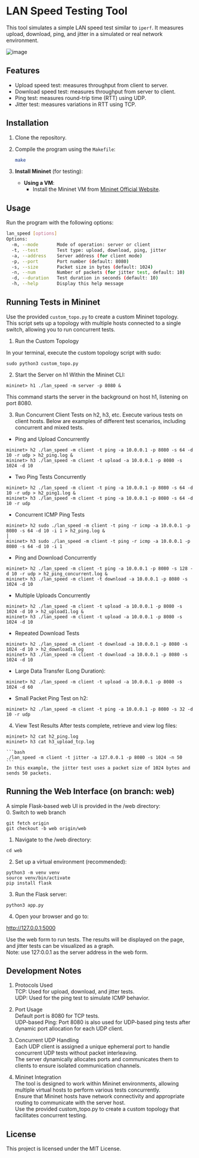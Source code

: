 # LAN Speed Testing Tool

This tool simulates a simple LAN speed test similar to `iperf`. It measures upload, download, ping, and jitter in a simulated or real network environment.

![image](https://github.com/user-attachments/assets/3514f1b3-5fff-46c4-85cc-96a09ee4b204)

## Features
- Upload speed test: measures throughput from client to server.
- Download speed test: measures throughput from server to client.
- Ping test: measures round-trip time (RTT) using UDP.
- Jitter test: measures variations in RTT using TCP.

## Installation
1. Clone the repository.
2. Compile the program using the `Makefile`:

    ```bash
    make
    ```
3. **Install Mininet** (for testing):
    - **Using a VM**:
        - Install the Mininet VM from [Mininet Official Website](http://mininet.org/download/).


## Usage
Run the program with the following options:

```bash
lan_speed [options]
Options:
  -m, --mode       Mode of operation: server or client
  -t, --test       Test type: upload, download, ping, jitter
  -a, --address    Server address (for client mode)
  -p, --port       Port number (default: 8080)
  -s, --size       Packet size in bytes (default: 1024)
  -n, --num        Number of packets (for jitter test, default: 10)
  -d, --duration   Test duration in seconds (default: 10)
  -h, --help       Display this help message
```

## Running Tests in Mininet
Use the provided `custom_topo.py` to create a custom Mininet topology. <br/>
This script sets up a topology with multiple hosts connected to a single switch, allowing you to run concurrent tests. <br/>

1. Run the Custom Topology

In your terminal, execute the custom topology script with sudo:

```shell
sudo python3 custom_topo.py
```

2. Start the Server on h1
Within the Mininet CLI:

```shell
mininet> h1 ./lan_speed -m server -p 8080 &
```

This command starts the server in the background on host h1, listening on port 8080.


3. Run Concurrent Client Tests on h2, h3, etc.
Execute various tests on client hosts. Below are examples of different test scenarios, including concurrent and mixed tests.

- Ping and Upload Concurrently
```shell
mininet> h2 ./lan_speed -m client -t ping -a 10.0.0.1 -p 8080 -s 64 -d 10 -r udp > h2_ping.log &
mininet> h3 ./lan_speed -m client -t upload -a 10.0.0.1 -p 8080 -s 1024 -d 10
```

- Two Ping Tests Concurrently
```shell
mininet> h2 ./lan_speed -m client -t ping -a 10.0.0.1 -p 8080 -s 64 -d 10 -r udp > h2_ping1.log &
mininet> h3 ./lan_speed -m client -t ping -a 10.0.0.1 -p 8080 -s 64 -d 10 -r udp
```

- Concurrent ICMP Ping Tests
```shell
mininet> h2 sudo ./lan_speed -m client -t ping -r icmp -a 10.0.0.1 -p 8080 -s 64 -d 10 -i 1 > h2_ping.log &                                                                                                       │
mininet> h3 sudo ./lan_speed -m client -t ping -r icmp -a 10.0.0.1 -p 8080 -s 64 -d 10 -i 1
```


- Ping and Download Concurrently
```shell
mininet> h2 ./lan_speed -m client -t ping -a 10.0.0.1 -p 8080 -s 128 -d 10 -r udp > h2_ping_concurrent.log &
mininet> h3 ./lan_speed -m client -t download -a 10.0.0.1 -p 8080 -s 1024 -d 10
```

- Multiple Uploads Concurrently
```shell
mininet> h2 ./lan_speed -m client -t upload -a 10.0.0.1 -p 8080 -s 1024 -d 10 > h2_upload1.log &
mininet> h3 ./lan_speed -m client -t upload -a 10.0.0.1 -p 8080 -s 1024 -d 10
```

- Repeated Download Tests
```shell
mininet> h2 ./lan_speed -m client -t download -a 10.0.0.1 -p 8080 -s 1024 -d 10 > h2_download1.log
mininet> h3 ./lan_speed -m client -t download -a 10.0.0.1 -p 8080 -s 1024 -d 10
```

- Large Data Transfer (Long Duration):
```shell
mininet> h2 ./lan_speed -m client -t upload -a 10.0.0.1 -p 8080 -s 1024 -d 60
```

- Small Packet Ping Test on h2:
```shell
mininet> h2 ./lan_speed -m client -t ping -a 10.0.0.1 -p 8080 -s 32 -d 10 -r udp
```

4. View Test Results
After tests complete, retrieve and view log files:
```shell
mininet> h2 cat h2_ping.log
mininet> h3 cat h3_upload_tcp.log
```




    ```bash
    ./lan_speed -m client -t jitter -a 127.0.0.1 -p 8080 -s 1024 -n 50
    ```
    In this example, the jitter test uses a packet size of 1024 bytes and sends 50 packets.

## Running the Web Interface (on branch: web)
A simple Flask-based web UI is provided in the /web directory: <br/>
0. Switch to web branch
``` shell
git fetch origin
git checkout -b web origin/web
```

1. Navigate to the /web directory:

```shell
cd web
```

2. Set up a virtual environment (recommended): <br/>

```shell
python3 -m venv venv
source venv/bin/activate
pip install flask
```

3. Run the Flask server: <br/>

```shell
python3 app.py
```

4. Open your browser and go to: <br/>

http://127.0.0.1:5000 <br/>

Use the web form to run tests. The results will be displayed on the page, and jitter tests can be visualized as a graph. <br/>
Note: use 127:0.0.1 as the server address in the web form. <br/>


## Development Notes
1. Protocols Used <br/>
    TCP: Used for upload, download, and jitter tests. <br/>
    UDP: Used for the ping test to simulate ICMP behavior. <br/> 
2. Port Usage <br/>
    Default port is 8080 for TCP tests. <br/>
    UDP-based Ping: Port 8080 is also used for UDP-based ping tests after dynamic port allocation for each UDP client.  <br/>

3. Concurrent UDP Handling <br/>
    Each UDP client is assigned a unique ephemeral port to handle concurrent UDP tests without packet interleaving. <br/>
    The server dynamically allocates ports and communicates them to clients to ensure isolated communication channels. <br/>

4. Mininet Integration <br/>
    The tool is designed to work within Mininet environments, allowing multiple virtual hosts to perform various tests concurrently. <br/>
    Ensure that Mininet hosts have network connectivity and appropriate routing to communicate with the server host. <br/>
    Use the provided custom_topo.py to create a custom topology that facilitates concurrent testing. <br/>

## License
This project is licensed under the MIT License.
